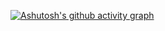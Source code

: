 [![Ashutosh's github activity graph](https://github-readme-activity-graph.vercel.app/graph?zerokqx=Ashutosh00710&theme=react-dark)](https://github.com/ashutosh00710/github-readme-activity-graph)
